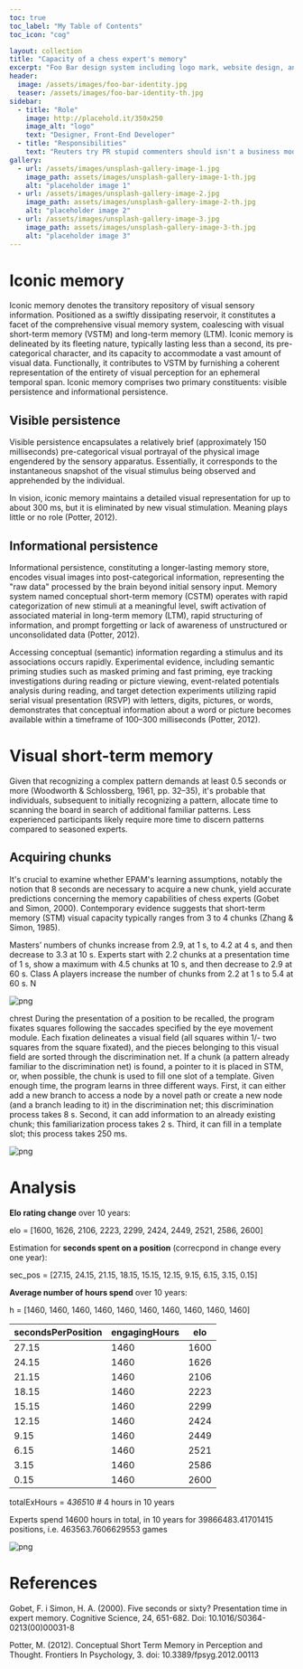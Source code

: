 ```yaml
---
toc: true
toc_label: "My Table of Contents"
toc_icon: "cog"

layout: collection
title: "Capacity of a chess expert's memory"
excerpt: "Foo Bar design system including logo mark, website design, and branding applications."
header:
  image: /assets/images/foo-bar-identity.jpg
  teaser: /assets/images/foo-bar-identity-th.jpg
sidebar:
  - title: "Role"
    image: http://placehold.it/350x250
    image_alt: "logo"
    text: "Designer, Front-End Developer"
  - title: "Responsibilities"
    text: "Reuters try PR stupid commenters should isn't a business model"
gallery:
  - url: /assets/images/unsplash-gallery-image-1.jpg
    image_path: assets/images/unsplash-gallery-image-1-th.jpg
    alt: "placeholder image 1"
  - url: /assets/images/unsplash-gallery-image-2.jpg
    image_path: assets/images/unsplash-gallery-image-2-th.jpg
    alt: "placeholder image 2"
  - url: /assets/images/unsplash-gallery-image-3.jpg
    image_path: assets/images/unsplash-gallery-image-3-th.jpg
    alt: "placeholder image 3"
---
```


# Iconic memory

Iconic memory denotes the transitory repository of visual sensory information. 
Positioned as a swiftly dissipating reservoir, it constitutes a facet of the comprehensive visual memory system, 
coalescing with visual short-term memory (VSTM) and long-term memory (LTM). Iconic memory is delineated by its fleeting 
nature, typically lasting less than a second, its pre-categorical character, and its capacity to accommodate a vast
amount of visual data. Functionally, it contributes to VSTM by furnishing a coherent representation of the entirety 
of visual perception for an ephemeral temporal span. Iconic memory comprises two primary constituents: visible persistence and informational persistence. 


## Visible persistence

Visible persistence encapsulates a relatively brief (approximately 150 milliseconds) pre-categorical 
visual portrayal of the physical image engendered by the sensory apparatus. Essentially, it corresponds 
to the instantaneous snapshot of the visual stimulus being observed and apprehended by the individual. 

In vision, iconic memory maintains a detailed visual representation for up to about 300 ms,
but it is eliminated by new visual stimulation. Meaning plays little or no role (Potter, 2012). 

## Informational persistence


Informational persistence, constituting a longer-lasting memory store, encodes visual images into post-categorical 
information, representing the "raw data" processed by the brain beyond initial sensory input. 
Memory system named conceptual short-term memory (CSTM) operates with rapid categorization 
of new stimuli at a meaningful level, swift activation of associated material in long-term memory (LTM), 
rapid structuring of information, and prompt forgetting or lack of awareness of unstructured or 
unconsolidated data (Potter, 2012).

Accessing conceptual (semantic) information regarding a stimulus and its associations occurs rapidly. 
Experimental evidence, including semantic priming studies such as masked priming and fast priming, eye tracking 
investigations during reading or picture viewing, event-related potentials analysis during reading, and target 
detection experiments utilizing rapid serial visual presentation (RSVP) with letters, digits, pictures, or words, 
demonstrates that conceptual information about a word or picture becomes available within 
a timeframe of 100–300 milliseconds (Potter, 2012).


# Visual short-term memory

 Given that recognizing a complex pattern demands at least 0.5 seconds or more 
(Woodworth & Schlossberg, 1961, pp. 32–35), it's probable that individuals, subsequent to initially recognizing
a pattern, allocate time to scanning the board in search of additional familiar patterns. Less experienced
participants likely require more time to discern patterns compared to seasoned experts.

## Acquiring chunks

It's crucial to examine whether EPAM's learning assumptions, notably the notion that 8 seconds are necessary to acquire
a new chunk, yield accurate predictions concerning the memory capabilities of chess experts (Gobet and Simon, 2000). 
Contemporary evidence suggests that short-term memory (STM) visual capacity typically ranges from 3 to 4 chunks 
(Zhang & Simon, 1985).

Masters’ numbers of chunks increase from 2.9, at 1 s, to 4.2 at 4 s, and then decrease to
3.3 at 10 s. Experts start with 2.2 chunks at a presentation time of 1 s, show a maximum
with 4.5 chunks at 10 s, and then decrease to 2.9 at 60 s. Class A players increase the
number of chunks from 2.2 at 1 s to 5.4 at 60 s. N

![png](/assets/images/chessMemory/chunksize.png)

chrest
During the presentation of a position to be recalled, the program fixates squares
following the saccades specified by the eye movement module. Each fixation delineates a
visual field (all squares within 1/- two squares from the square fixated), and the pieces
belonging to this visual field are sorted through the discrimination net. If a chunk (a
pattern already familiar to the discrimination net) is found, a pointer to it is placed in STM,
or, when possible, the chunk is used to fill one slot of a template. Given enough time, the
program learns in three different ways. First, it can either add a new branch to access a
node by a novel path or create a new node (and a branch leading to it) in the discrimination
net; this discrimination process takes 8 s. Second, it can add information to an already
existing chunk; this familiarization process takes 2 s. Third, it can fill in a template slot;
this process takes 250 ms.


![png](/assets/images/chessMemory/recallchess.png)


# Analysis

**Elo rating change** over 10 years:

elo = [1600, 1626, 2106, 2223, 2299, 2424, 2449, 2521, 2586, 2600]

Estimation for **seconds spent on a position** (correcpond in change every one year):

sec_pos = [27.15, 24.15, 21.15, 18.15, 15.15, 12.15, 9.15, 6.15, 3.15, 0.15] 

**Average number of hours spend** over 10 years:

h = [1460, 1460, 1460, 1460, 1460, 1460, 1460, 1460, 1460, 1460]

| secondsPerPosition | engagingHours | elo  |
|--------------------|---------------|------|
| 27.15                  |   1460       | 1600|
| 24.15                  |   1460       | 1626|
| 21.15                  |   1460       | 2106|
| 18.15                  |   1460       | 2223|
| 15.15                  |   1460       | 2299|
| 12.15                  |   1460       | 2424|
| 9.15                   |   1460       | 2449|
| 6.15                   |   1460       | 2521|
| 3.15                   |   1460       | 2586|
| 0.15                   |   1460       | 2600|


totalExHours = 4*365*10 # 4 hours in 10 years

Experts spend 14600 hours in total, in 10 years for 39866483.41701415 positions, i.e. 463563.7606629553 games

![png](/assets/images/chessMemory/eloprocessedpositions.png)


# References

Gobet, F. i Simon, H. A. (2000). Five seconds or sixty? Presentation time in expert memory. Cognitive Science, 24, 651-682. Doi: 10.1016/S0364-0213(00)00031-8

Potter, M. (2012). Conceptual Short Term Memory in Perception and Thought. Frontiers In Psychology, 3. doi: 10.3389/fpsyg.2012.00113



